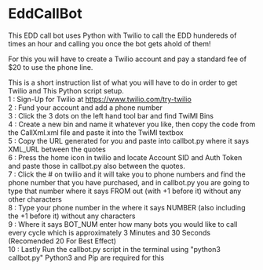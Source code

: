 # EddCallBot
This EDD call bot uses Python with Twilio to call the EDD hundereds of times an hour and calling you once the bot gets ahold of them!  

For this you will have to create a Twilio account and pay a standard fee of $20 to use the phone line.  

This is a short instruction list of what you will have to do in order to get Twilio and This Python script setup.  
1 : Sign-Up for Twilio at https://www.twilio.com/try-twilio  
2 : Fund your account and add a phone number  
3 : Click the 3 dots on the left hand tool bar and find TwiMl Bins  
4 : Create a new bin and name it whatever you like, then copy the code from the CallXml.xml file and paste it into the TwiMl textbox  
5 : Copy the URL generated for you and paste into callbot.py where it says XML_URL between the quotes  
6 : Press the home icon in twilio and locate Account SID and Auth Token and paste those in callbot.py also between the quotes.  
7 : Click the # on twilio and it will take you to phone numbers and find the phone number that you have purchased, and in callbot.py you are going to type that number where it says FROM out (with +1 before it) without any other characters  
8 : Type your phone number in the where it says NUMBER (also including the +1 before it) without any characters  
9 : Where it says BOT_NUM enter how many bots you would like to call every cycle which is approximately 3 Minutes and 30 Seconds (Recomended 20 For Best Effect)  
10 : Lastly Run the callbot.py script in the terminal using "python3 callbot.py" Python3 and Pip are required for this  
